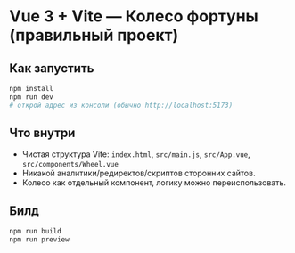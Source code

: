 # Vue 3 + Vite — Колесо фортуны (правильный проект)

## Как запустить
```bash
npm install
npm run dev
# открой адрес из консоли (обычно http://localhost:5173)
```

## Что внутри
- Чистая структура Vite: `index.html`, `src/main.js`, `src/App.vue`, `src/components/Wheel.vue`
- Никакой аналитики/редиректов/скриптов сторонних сайтов.
- Колесо как отдельный компонент, логику можно переиспользовать.

## Билд
```bash
npm run build
npm run preview
```
